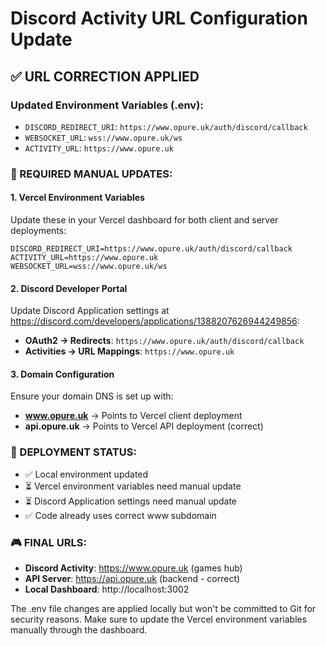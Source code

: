 # Discord Activity URL Configuration Update

## ✅ **URL CORRECTION APPLIED**

### **Updated Environment Variables (.env):**
- `DISCORD_REDIRECT_URI`: `https://www.opure.uk/auth/discord/callback`
- `WEBSOCKET_URL`: `wss://www.opure.uk/ws`
- `ACTIVITY_URL`: `https://www.opure.uk`

### **🔧 REQUIRED MANUAL UPDATES:**

#### 1. **Vercel Environment Variables**
Update these in your Vercel dashboard for both client and server deployments:
```
DISCORD_REDIRECT_URI=https://www.opure.uk/auth/discord/callback
ACTIVITY_URL=https://www.opure.uk  
WEBSOCKET_URL=wss://www.opure.uk/ws
```

#### 2. **Discord Developer Portal**
Update Discord Application settings at https://discord.com/developers/applications/1388207626944249856:
- **OAuth2 → Redirects**: `https://www.opure.uk/auth/discord/callback`
- **Activities → URL Mappings**: `https://www.opure.uk`

#### 3. **Domain Configuration** 
Ensure your domain DNS is set up with:
- **www.opure.uk** → Points to Vercel client deployment
- **api.opure.uk** → Points to Vercel API deployment (correct)

### **🚀 DEPLOYMENT STATUS:**
- ✅ Local environment updated
- ⏳ Vercel environment variables need manual update
- ⏳ Discord Application settings need manual update
- ✅ Code already uses correct www subdomain

### **🎮 FINAL URLS:**
- **Discord Activity**: https://www.opure.uk (games hub)
- **API Server**: https://api.opure.uk (backend - correct)
- **Local Dashboard**: http://localhost:3002

The .env file changes are applied locally but won't be committed to Git for security reasons. Make sure to update the Vercel environment variables manually through the dashboard.